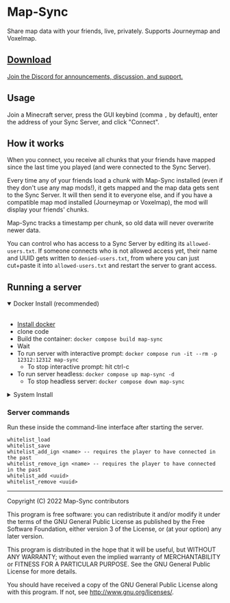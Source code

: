 # Map-Sync

Share map data with your friends, live, privately.
Supports Journeymap and Voxelmap.

## [Download](https://github.com/CivPlatform/map-sync/releases)

[Join the Discord for announcements, discussion, and support.](https://discord.gg/khMPvWjnKt)

## Usage

Join a Minecraft server, press the GUI keybind (comma `,` by default), enter the address of your Sync Server, and click "Connect".

## How it works

When you connect, you receive all chunks that your friends have mapped since the last time you played (and were connected to the Sync Server).

Every time any of your friends load a chunk with Map-Sync installed (even if they don't use any map mods!), it gets mapped and the map data gets sent to the Sync Server. It will then send it to everyone else, and if you have a compatible map mod installed (Journeymap or Voxelmap), the mod will display your friends' chunks.

Map-Sync tracks a timestamp per chunk, so old data will never overwrite newer data.

You can control who has access to a Sync Server by editing its `allowed-users.txt`. If someone connects who is not allowed access yet, their name and UUID gets written to `denied-users.txt`, from where you can just cut+paste it into `allowed-users.txt` and restart the server to grant access.

## Running a server

<details open>
<summary>Docker Install (recommended)</summary>
<br />

- [Install docker](https://docs.docker.com/get-docker/)
- clone code
- Build the container: `docker compose build map-sync`
- Wait
- To run server with interactive prompt: `docker compose run -it --rm -p 12312:12312 map-sync`
  - To stop interactive prompt: hit ctrl-c
- To run server headless: `docker compose up map-sync -d`
  - To stop headless server: `docker compose down map-sync`
</details>

<details>
<summary>System Install</summary>
<br />

- install recent nodejs (~17)
- clone code, `cd server`
- `npm install`
- `npm run build` -- this has to be run after every time the code is edited
- `npm run start`
- to stop, press Ctrl+C twice
</details>

### Server commands

Run these inside the command-line interface after starting the server.

```
whitelist_load
whitelist_save
whitelist_add_ign <name> -- requires the player to have connected in the past
whitelist_remove_ign <name> -- requires the player to have connected in the past
whitelist_add <uuid>
whitelist_remove <uuid>
```

---

Copyright (C) 2022 Map-Sync contributors

This program is free software: you can redistribute it and/or modify
it under the terms of the GNU General Public License as published by
the Free Software Foundation, either version 3 of the License, or
(at your option) any later version.

This program is distributed in the hope that it will be useful,
but WITHOUT ANY WARRANTY; without even the implied warranty of
MERCHANTABILITY or FITNESS FOR A PARTICULAR PURPOSE. See the
GNU General Public License for more details.

You should have received a copy of the GNU General Public License
along with this program. If not, see <http://www.gnu.org/licenses/>.
